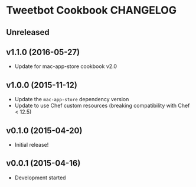 Tweetbot Cookbook CHANGELOG
===========================

Unreleased
----------

v1.1.0 (2016-05-27)
-------------------
- Update for mac-app-store cookbook v2.0

v1.0.0 (2015-11-12)
-------------------
- Update the `mac-app-store` dependency version
- Update to use Chef custom resources (breaking compatibility with Chef < 12.5)

v0.1.0 (2015-04-20)
-------------------
- Initial release!

v0.0.1 (2015-04-16)
-------------------
- Development started
